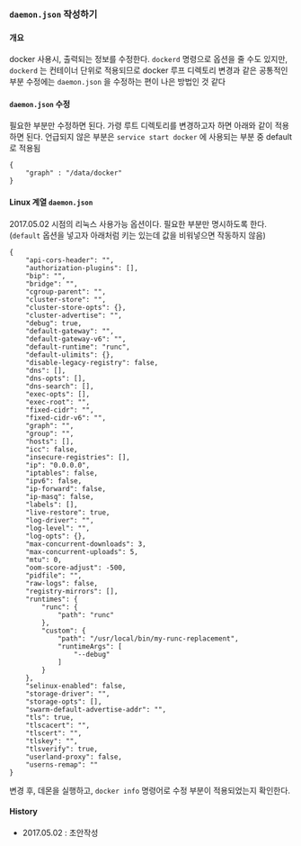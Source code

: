 ### `daemon.json` 작성하기

#### 개요
docker 사용시, 출력되는 정보를 수정한다. `dockerd` 명령으로 옵션을 줄 수도 있지만, `dockerd` 는 컨테이너 단위로 적용되므로 docker 루프 디렉토리 변경과 같은 공통적인 부분 수정에는 `daemon.json` 을 수정하는 편이 나은 방법인 것 같다

#### `daemon.json` 수정
필요한 부분만 수정하면 된다. 가령 루트 디렉토리를 변경하고자 하면 아래와 같이 적용하면 된다. 언급되지 않은 부분은 `service start docker` 에 사용되는 부분 중 default 로 적용됨
```
{
    "graph" : "/data/docker"
}
```

#### Linux 계열 `daemon.json`
2017.05.02 시점의 리눅스 사용가능 옵션이다. 필요한 부분만 명시하도록 한다.(`default` 옵션을 넣고자 아래처럼 키는 있는데 값을 비워넣으면 작동하지 않음)
```
{
    "api-cors-header": "",
    "authorization-plugins": [],
    "bip": "",
    "bridge": "",
    "cgroup-parent": "",
    "cluster-store": "",
    "cluster-store-opts": {},
    "cluster-advertise": "",
    "debug": true,
    "default-gateway": "",
    "default-gateway-v6": "",
    "default-runtime": "runc",
    "default-ulimits": {},
    "disable-legacy-registry": false,
    "dns": [],
    "dns-opts": [],
    "dns-search": [],
    "exec-opts": [],
    "exec-root": "",
    "fixed-cidr": "",
    "fixed-cidr-v6": "",
    "graph": "",
    "group": "",
    "hosts": [],
    "icc": false,
    "insecure-registries": [],
    "ip": "0.0.0.0",
    "iptables": false,
    "ipv6": false,
    "ip-forward": false,
    "ip-masq": false,
    "labels": [],
    "live-restore": true,
    "log-driver": "",
    "log-level": "",
    "log-opts": {},
    "max-concurrent-downloads": 3,
    "max-concurrent-uploads": 5,
    "mtu": 0,
    "oom-score-adjust": -500,
    "pidfile": "",
    "raw-logs": false,
    "registry-mirrors": [],
    "runtimes": {
        "runc": {
            "path": "runc"
        },
        "custom": {
            "path": "/usr/local/bin/my-runc-replacement",
            "runtimeArgs": [
                "--debug"
            ]
        }
    },
    "selinux-enabled": false,
    "storage-driver": "",
    "storage-opts": [],
    "swarm-default-advertise-addr": "",
    "tls": true,
    "tlscacert": "",
    "tlscert": "",
    "tlskey": "",
    "tlsverify": true,
    "userland-proxy": false,
    "userns-remap": ""
}
```
변경 후, 데몬을 실행하고, `docker info` 명령어로 수정 부분이 적용되었는지 확인한다.

#### History
- 2017.05.02 : 초안작성
